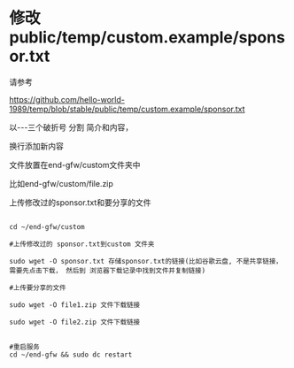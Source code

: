 # 修改 public/temp/custom.example/sponsor.txt

请参考

https://github.com/hello-world-1989/temp/blob/stable/public/temp/custom.example/sponsor.txt

以---三个破折号 分割 简介和内容， 

换行添加新内容

文件放置在end-gfw/custom文件夹中

比如end-gfw/custom/file.zip

上传修改过的sponsor.txt和要分享的文件

```

cd ~/end-gfw/custom

#上传修改过的 sponsor.txt到custom 文件夹

sudo wget -O sponsor.txt 存储sponsor.txt的链接(比如谷歌云盘, 不是共享链接， 需要先点击下载， 然后到 浏览器下载记录中找到文件并复制链接)

#上传要分享的文件

sudo wget -O file1.zip 文件下载链接

sudo wget -O file2.zip 文件下载链接


#重启服务
cd ~/end-gfw && sudo dc restart

```
